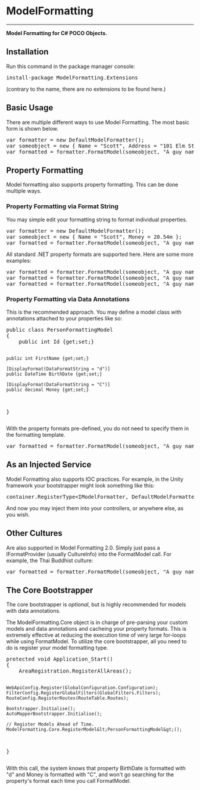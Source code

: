 <h1>ModelFormatting</h1>
<hr />

<strong>Model Formatting for C# POCO Objects.</strong>

<h2>Installation</h2>
<p>Run this command in the package manager console:</p>
<pre>install-package ModelFormatting.Extensions</pre>
<p>(contrary to the name, there are no extensions to be found here.)</p>
<h2>Basic Usage</h2>
<p>There are multiple different ways to use Model Formatting. The most basic form
	is shown below.</p>
<pre>
var formatter = new DefaultModelFormatter();
var someobject = new { Name = "Scott", Address = "101 Elm Street"};
var formatted = formatter.FormatModel(someobject, "A guy named {Name} lives at {Address}!");
</pre>
<h2>Property Formatting</h2>
<p>Model formatting also supports property formatting. This can be done multiple ways.</p>
<h3>Property Formatting via Format String</h3>
<p>You may simple edit your formatting string to format individual properties.</p>
<pre>
var formatter = new DefaultModelFormatter();
var someobject = new { Name = "Scott", Money = 20.54m };
var formatted = formatter.FormatModel(someobject, "A guy named {Name} has {Money:C} in his account!");
</pre>
<p>All standard .NET property formats are supported here. Here are some more examples: </p>
<pre>
var formatted = formatter.FormatModel(someobject, "A guy named {Name} has {Money:C} in his account!");
var formatted = formatter.FormatModel(someobject, "A guy named {Name} has {BirthDate:d} as a birthday!");
var formatted = formatter.FormatModel(someobject, "A guy named {Name} has {Age:0.0} as an Age!");
</pre>
<h3>Property Formatting via Data Annotations</h3>
<p>This is the recommended approach. You may define a model class with annotations attached to
	your properties like so:</p>
<pre>
public class PersonFormattingModel
{
	public int Id {get;set;}

	public int FirstName {get;set;}

	[DisplayFormat(DataFormatString = "d")]
	public DateTime BirthDate {get;set;}

	[DisplayFormat(DataFormatString = "C")]
	public decimal Money {get;set;}
}
</pre>
<p>With the property formats pre-defined, you do not need to specify them in the formatting template.</p>
<pre>
var formatted = formatter.FormatModel(someobject, "A guy named {FirstName} has {Money} money and {BirthDate} birthday!");
</pre>
<h2>As an Injected Service</h2>
<p>Model Formatting also supports IOC practices.  For example, in the Unity framework your bootstrapper might
	look something like this: </p>
<pre>
container.RegisterType&lt;IModelFormatter, DefaultModelFormatter&gt;();
</pre>
<p>And now you may inject them into your controllers, or anywhere else, as you wish.</p>
<h2>Other Cultures</h2>
<p>Are also supported in Model Formatting 2.0. Simply just pass a IFormatProvider (usually CultureInfo) into the 
	FormatModel call. For example, the Thai Buddhist culture:</p>
<pre>
var formatted = formatter.FormatModel(someobject, "A guy named {FirstName} has {Money} money and {BirthDate} birthday!", new CultureInfo("th-TH"));
</pre>
<h2>The Core Bootstrapper</h2>
<p>The core bootstrapper is <em>optional</em>, but is highly recommended for models with data annotations.</p>
<p>The ModelFormatting.Core object is in charge of pre-parsing your custom models and data annotations and 
	cacheing your property formats.  This is extremely effective at reducing the execution time of very 
	large for-loops while using FormatModel.  To utilize the core bootstrapper, all you need to do is 
	register your model formatting type.</p>
<pre>
protected void Application_Start()
{
	AreaRegistration.RegisterAllAreas();

	WebApiConfig.Register(GlobalConfiguration.Configuration);
	FilterConfig.RegisterGlobalFilters(GlobalFilters.Filters);
	RouteConfig.RegisterRoutes(RouteTable.Routes);

	Bootstrapper.Initialise();
	AutoMapperBootstrapper.Initialise();

	// Register Models Ahead of Time.
	ModelFormatting.Core.RegisterModel&lt;PersonFormattingModel&gt;();
}
</pre>
<p>With this call, the system knows that property BirthDate is formatted with "d" and
	Money is formatted with "C", and won't go searching for the property's format each time you call
	FormatModel.</p>